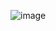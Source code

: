 ![image](https://user-images.githubusercontent.com/33195517/209555541-9836984a-e8a8-4fb6-90e7-ed81afb6043a.png)
